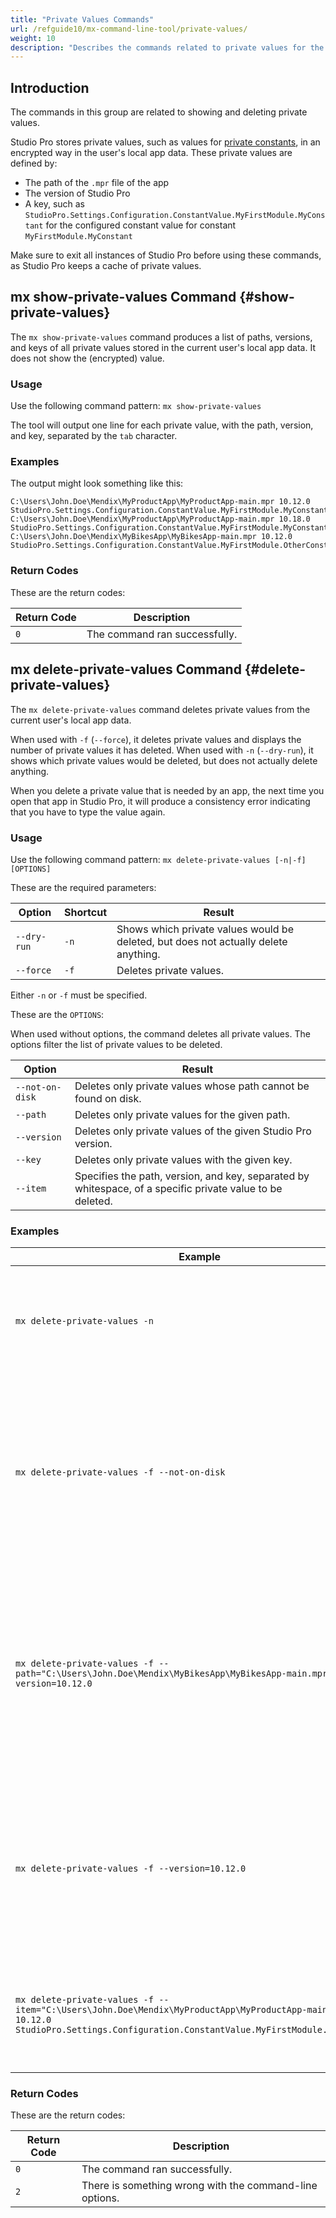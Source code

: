 ```yaml
---
title: "Private Values Commands"
url: /refguide10/mx-command-line-tool/private-values/
weight: 10
description: "Describes the commands related to private values for the mx command-line tool."
---
```


## Introduction

The commands in this group are related to showing and deleting private values.

Studio Pro stores private values, such as values for [private constants](/refguide/configuration/#constants), in an encrypted way in the user's local app data. These private values are defined by:

* The path of the `.mpr` file of the app
* The version of Studio Pro
* A key, such as `StudioPro.Settings.Configuration.ConstantValue.MyFirstModule.MyConstant` for the configured constant value for constant `MyFirstModule.MyConstant`

Make sure to exit all instances of Studio Pro before using these commands, as Studio Pro keeps a cache of private values.

## mx show-private-values Command {#show-private-values}

The `mx show-private-values` command produces a list of paths, versions, and keys of all private values stored in the current user's local app data. It does not show the (encrypted) value.

### Usage

Use the following command pattern: `mx show-private-values`

The tool will output one line for each private value, with the path, version, and key, separated by the `tab` character.

### Examples

The output might look something like this:

```
C:\Users\John.Doe\Mendix\MyProductApp\MyProductApp-main.mpr 10.12.0 StudioPro.Settings.Configuration.ConstantValue.MyFirstModule.MyConstant
C:\Users\John.Doe\Mendix\MyProductApp\MyProductApp-main.mpr 10.18.0 StudioPro.Settings.Configuration.ConstantValue.MyFirstModule.MyConstant
C:\Users\John.Doe\Mendix\MyBikesApp\MyBikesApp-main.mpr 10.12.0 StudioPro.Settings.Configuration.ConstantValue.MyFirstModule.OtherConstant
```

### Return Codes

These are the return codes:

| Return Code | Description |
| --- | --- |
| `0` | The command ran successfully. |

## mx delete-private-values Command {#delete-private-values}

The `mx delete-private-values` command deletes private values from the current user's local app data.

When used with `-f` (`--force`), it deletes private values and displays the number of private values it has deleted. When used with `-n` (`--dry-run`), it shows which private values would be deleted, but does not actually delete anything.

When you delete a private value that is needed by an app, the next time you open that app in Studio Pro, it will produce a consistency error indicating that you have to type the value again.

### Usage

Use the following command pattern: `mx delete-private-values [-n|-f] [OPTIONS]`

These are the required parameters:

| Option | Shortcut | Result |
| --- | --- | --- |
| `--dry-run` | `-n` | Shows which private values would be deleted, but does not actually delete anything. |
| `--force` | `-f` | Deletes private values. |

Either `-n` or `-f` must be specified.

These are the `OPTIONS`:

When used without options, the command deletes all private values. The options filter the list of private values to be deleted.

| Option | Result |
| ---  | --- |
| `--not-on-disk` | Deletes only private values whose path cannot be found on disk. |
| `--path`        | Deletes only private values for the given path. |
| `--version`     | Deletes only private values of the given Studio Pro version. |
| `--key`         | Deletes only private values with the given key. |
| `--item`        | Specifies the path, version, and key, separated by whitespace, of a specific private value to be deleted. |

### Examples

| Example | Result |
| --- | --- |
| `mx delete-private-values -n` | Shows all private values, but does not delete them (Same as `mx show-private-values`). |
| `mx delete-private-values -f --not-on-disk` | Deletes all private values for which the path cannot be found on disk. This is useful when you have deleted one or more apps from your disk. |
| `mx delete-private-values -f --path="C:\Users\John.Doe\Mendix\MyBikesApp\MyBikesApp-main.mpr" --version=10.12.0` | Deletes private values that were stored for the app `MyBikesApp-main.mpr` for Studio Pro version 10.12.0. This is useful after you have upgraded that app to a later version. |
| `mx delete-private-values -f --version=10.12.0` | Deletes private values for Studio Pro version 10.21.0. This is useful after you have upgraded all your apps to later versions. |
| `mx delete-private-values -f --item="C:\Users\John.Doe\Mendix\MyProductApp\MyProductApp-main.mpr 10.12.0 StudioPro.Settings.Configuration.ConstantValue.MyFirstModule.MyConstant"` | Deletes a specific private value (Same as specifying `--path=`, `version=` and `key=`). |

### Return Codes

These are the return codes:

| Return Code | Description |
| --- | --- |
| `0` | The command ran successfully. |
| `2` | There is something wrong with the command-line options. |
